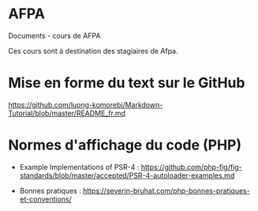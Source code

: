 # AFPA
Documents - cours de AFPA

Ces cours sont à destination des stagiaires de Afpa.

# Mise en forme du text sur le GitHub
https://github.com/luong-komorebi/Markdown-Tutorial/blob/master/README_fr.md

# Normes d'affichage du code (PHP)
- Example Implementations of PSR-4 : 
https://github.com/php-fig/fig-standards/blob/master/accepted/PSR-4-autoloader-examples.md

- Bonnes pratiques : 
https://severin-bruhat.com/php-bonnes-pratiques-et-conventions/
